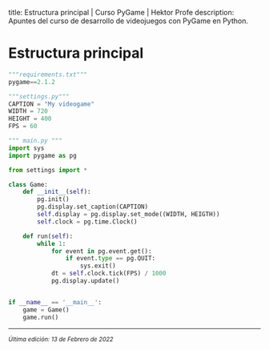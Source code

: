 title: Estructura principal | Curso PyGame | Hektor Profe
description: Apuntes del curso de desarrollo de videojuegos con PyGame en Python.

# Estructura principal

```python
"""requirements.txt"""
pygame==2.1.2

"""settings.py"""
CAPTION = "My videogame"
WIDTH = 720
HEIGHT = 400
FPS = 60

""" main.py """
import sys
import pygame as pg

from settings import *

class Game:
    def __init__(self):
        pg.init()
        pg.display.set_caption(CAPTION)
        self.display = pg.display.set_mode((WIDTH, HEIGTH))
        self.clock = pg.time.Clock()

    def run(self):
        while 1:
            for event in pg.event.get():
                if event.type == pg.QUIT:
                    sys.exit()
            dt = self.clock.tick(FPS) / 1000
            pg.display.update()


if __name__ == '__main__':
    game = Game()
    game.run()
```


___
<small class="edited"><i>Última edición: 13 de Febrero de 2022</i></small>